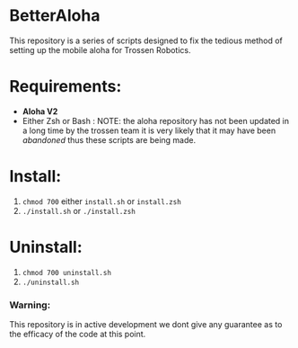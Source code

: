 # BetterAloha
This repository is a series of scripts designed to fix the tedious method of setting up the mobile aloha for Trossen Robotics.

# Requirements:
 - **Aloha V2** 
 - Either Zsh or Bash
: NOTE: the aloha repository has not been updated in a long time by the trossen team it is very likely that it may have been *abandoned* thus these scripts are being made. 

# Install: 
1. `chmod 700` either `install.sh` or `install.zsh`
2. `./install.sh` or `./install.zsh`

# Uninstall:
1. `chmod 700 uninstall.sh`
2. `./uninstall.sh`

### Warning:
This repository is in active development we dont give any guarantee as to the efficacy of the code at this point. 
